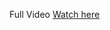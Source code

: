 Full Video
[Watch here](https://drive.google.com/file/d/1LDaCHzkU8gPfMuFpuQIWvpD6oYPVkZ8Y/view?usp=sharing)
